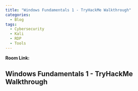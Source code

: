 ```yaml
---
title: "Windows Fundamentals 1 - TryHackMe Walkthrough"
categories:
  - Blog
tags:
  - Cybersecurity
  - Kali
  - RDP
  - Tools
---
```

<strong> Room Link: </strong> 
## Windows Fundamentals 1 - TryHackMe Walkthrough